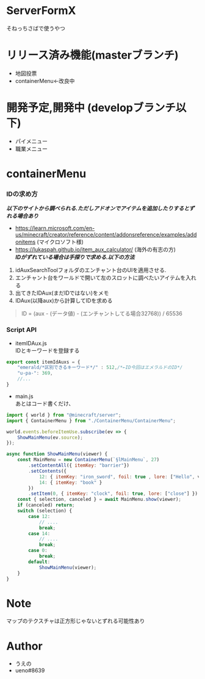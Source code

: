 # ServerFormX
そねっちさばで使うやつ

# リリース済み機能(masterブランチ)
* 地図投票
* containerMenu←改良中

# 開発予定,開発中 (developブランチ以下)
* パイメニュー
* 職業メニュー

# containerMenu
### IDの求め方  
***以下のサイトから調べられる.ただしアドオンでアイテムを追加したりするとずれる場合あり***
* https://learn.microsoft.com/en-us/minecraft/creator/reference/content/addonsreference/examples/addonitems (マイクロソフト様)
* https://lukaspah.github.io/item_aux_calculator/ (海外の有志の方)  
***IDがずれている場合は手探りで求める.以下の方法***
1. idAuxSearchToolフォルダのエンチャント台のUIを適用させる.
2. エンチャント台をワールドで開いて左のスロットに調べたいアイテムを入れる
3. 出てきたIDAux(まだIDではない)をメモ
4. IDAux(以降aux)から計算してIDを求める
> ID = (aux - (データ値) - (エンチャントしてる場合32768)) / 65536


### Script API
* itemIDAux.js  
IDとキーワードを登録する
```js
export const itemIdAuxs = {
    "emerald/*区別できるキーワード*/" : 512,/*←ID今回はエメラルドのID*/
    "u-pa-": 369,
    //...
}
```

* main.js  
あとはコード書くだけ、
```js
import { world } from "@minecraft/server";
import { ContainerMenu } from "./ContainerMenu/ContainerMenu";

world.events.beforeItemUse.subscribe(ev => {
    ShowMainMenu(ev.source);
});

async function ShowMainMenu(viewer) {
    const MainMenu = new ContainerMenu(`§lMainMenu`, 27)
        .setContentAll({ itemKey: "barrier"})
        .setContents({
            12: { itemKey: "iron_sword", foil: true , lore: ["Hello", viewer.name] },
            14: { itemKey: "book" }
        })
        .setItem(0, { itemKey: "clock", foil: true, lore: ["close"] });
    const { selection, canceled } = await MainMenu.show(viewer);
    if (canceled) return;
    switch (selection) {
        case 12:
            // ....
            break;
        case 14:
            // ....
            break;
        case 0:
            break;
        default:
            ShowMainMenu(viewer);
    }
}

```
# Note
マップのテクスチャは正方形じゃないとずれる可能性あり

# Author
* うえの
* ueno#8639
